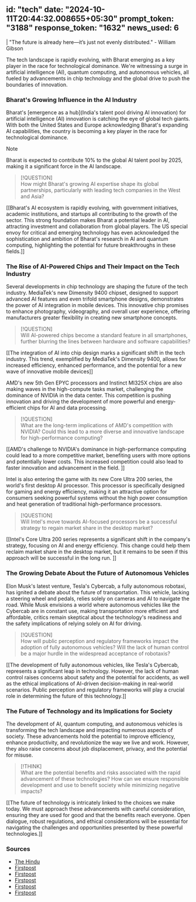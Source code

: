 
id: "tech"
date: "2024-10-11T20:44:32.008655+05:30"
prompt_token: "3188"
response_token: "1632"
news_used: 6
------
| "The future is already here—it’s just not evenly distributed." - William Gibson

The tech landscape is rapidly evolving, with Bharat emerging as a key player in the race for technological dominance.  We're witnessing a surge in artificial intelligence (AI), quantum computing, and autonomous vehicles, all fueled by advancements in chip technology and the global drive to push the boundaries of innovation.

### Bharat's Growing Influence in the AI Industry

Bharat's [emergence as a hub](India's talent pool driving AI innovation) for artificial intelligence (AI) innovation is catching the eye of global tech giants.  With both the United States and Europe acknowledging Bharat's expanding AI capabilities, the country is becoming a key player in the race for technological dominance. 

> [!NOTE]  
> Bharat is expected to contribute 10% to the global AI talent pool by 2025, making it a significant force in the AI landscape.

> [!QUESTION]  
> How might Bharat's growing AI expertise shape its global partnerships, particularly with leading tech companies in the West and Asia?

[[Bharat's AI ecosystem is rapidly evolving, with government initiatives, academic institutions, and startups all contributing to the growth of the sector. This strong foundation makes Bharat a potential leader in AI, attracting investment and collaboration from global players.  The US special envoy for critical and emerging technology has even acknowledged the sophistication and ambition of Bharat's research in AI and quantum computing, highlighting the potential for future breakthroughs in these fields.]]


### The Rise of  AI-Powered Chips and Their Impact on the Tech Industry

Several developments in chip technology are shaping the future of the tech industry.  MediaTek's new Dimensity 9400 chipset, designed to support advanced AI features and even trifold smartphone designs, demonstrates the power of AI integration in mobile devices. This innovative chip promises to enhance photography, videography, and overall user experience, offering manufacturers greater flexibility in creating new smartphone concepts. 

> [!QUESTION]  
> Will AI-powered chips become a standard feature in all smartphones, further blurring the lines between hardware and software capabilities?

[[The integration of AI into chip design marks a significant shift in the tech industry.  This trend, exemplified by MediaTek's Dimensity 9400, allows for increased efficiency, enhanced performance, and the potential for a new wave of innovative mobile devices]]

AMD's new 5th Gen EPYC processors and Instinct MI325X chips are also making waves in the high-compute tasks market, challenging the dominance of NVIDIA in the data center.  This competition is pushing innovation and driving the development of more powerful and energy-efficient chips for AI and data processing.

> [!QUESTION]  
> What are the long-term implications of AMD's competition with NVIDIA? Could this lead to a more diverse and innovative landscape for high-performance computing?

[[AMD's challenge to NVIDIA's dominance in high-performance computing could lead to a more competitive market, benefiting users with more options and potentially lower costs. This increased competition could also lead to faster innovation and advancement in the field. ]]

Intel is also entering the game with its new Core Ultra 200 series, the world's first desktop AI processor.  This processor is specifically designed for gaming and energy efficiency, making it an attractive option for consumers seeking powerful systems without the high power consumption and heat generation of traditional high-performance processors. 

> [!QUESTION]  
> Will Intel's move towards AI-focused processors be a successful strategy to regain market share in the desktop market?

[[Intel's Core Ultra 200 series represents a significant shift in the company's strategy, focusing on AI and energy efficiency.  This change could help them reclaim market share in the desktop market, but it remains to be seen if this approach will be successful in the long run. ]]

### The Growing Debate About the Future of Autonomous Vehicles

Elon Musk's latest venture, Tesla's Cybercab, a fully autonomous robotaxi, has ignited a debate about the future of transportation. This vehicle, lacking a steering wheel and pedals, relies solely on cameras and AI to navigate the road. While Musk envisions a world where autonomous vehicles like the Cybercab are in constant use, making transportation more efficient and affordable, critics remain skeptical about the technology's readiness and the safety implications of relying solely on AI for driving.

> [!QUESTION]  
> How will public perception and regulatory frameworks impact the adoption of fully autonomous vehicles? Will the lack of human control be a major hurdle in the widespread acceptance of robotaxis?

[[The development of fully autonomous vehicles, like Tesla's Cybercab, represents a significant leap in technology.  However, the lack of human control raises concerns about safety and the potential for accidents, as well as the ethical implications of AI-driven decision-making in real-world scenarios.  Public perception and regulatory frameworks will play a crucial role in determining the future of this technology.]]


### The Future of Technology and its Implications for Society

The development of AI, quantum computing, and autonomous vehicles is transforming the tech landscape and impacting numerous aspects of society. These advancements hold the potential to improve efficiency, enhance productivity, and revolutionize the way we live and work. However, they also raise concerns about job displacement, privacy, and the potential for misuse.

> [!THINK]  
> What are the potential benefits and risks associated with the rapid advancement of these technologies? How can we ensure responsible development and use to benefit society while minimizing negative impacts?

[[The future of technology is intricately linked to the choices we make today.  We must approach these advancements with careful consideration, ensuring they are used for good and that the benefits reach everyone.  Open dialogue, robust regulations, and ethical considerations will be essential for navigating the challenges and opportunities presented by these powerful technologies.]]


### Sources

- [The Hindu](https://www.thehindu.com/sci-tech/technology/us-critical-technology-envoy-hails-indian-sophistication-and-ambition-amid-quantum-ai-grants/article68741526.ece)
- [Firstpost](https://www.firstpost.com/tech/mediatek-unveils-new-dimensity-9400-flagship-soc-with-support-for-advanced-ai-features-trifold-design-13824437.html)
- [Firstpost](https://www.firstpost.com/tech/amd-unveils-new-5th-gen-epyc-instinct-mi325x-chips-takes-on-intel-nvidia-in-ai-high-compute-tasks-13824442.html)
- [Firstpost](https://www.firstpost.com/tech/tesla-unveils-new-fully-autonomous-robotaxi-elon-musks-cybercab-is-a-car-with-no-steering-wheel-or-pedals-13824373.html)
- [Firstpost](https://www.firstpost.com/tech/intel-launches-core-ultra-200-series-worlds-first-desktop-ai-processor-focusing-on-gaming-energy-efficiency-13824342.html)
- [Firstpost](https://www.firstpost.com/tech/doj-likely-to-break-up-google-into-smaller-businesses-heres-how-it-plans-to-do-so-13824057.html) 


